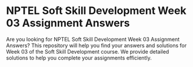 # NPTEL Soft Skill Development Week 03 Assignment Answers

Are you looking for NPTEL Soft Skill Development Week 03 Assignment Answers? This repository will help you find your answers and solutions for Week 03 of the Soft Skill Development course. We provide detailed solutions to help you complete your assignments efficiently.